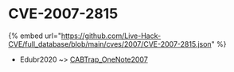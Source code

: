 # CVE-2007-2815
{% embed url="https://github.com/Live-Hack-CVE/full_database/blob/main/cves/2007/CVE-2007-2815.json" %}

* Edubr2020 ~> [CABTrap_OneNote2007](https://www.alice-snow.ru/2007/database/cve-2007-2815/cabtrap_onenote2007-edubr2020)
